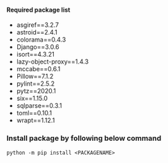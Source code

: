 #### Required package list
- asgiref==3.2.7
- astroid==2.4.1
- colorama==0.4.3
- Django==3.0.6
- isort==4.3.21
- lazy-object-proxy==1.4.3
- mccabe==0.6.1
- Pillow==7.1.2
- pylint==2.5.2
- pytz==2020.1
- six==1.15.0
- sqlparse==0.3.1
- toml==0.10.1
- wrapt==1.12.1

### Install package by following below command

```python -m pip install <PACKAGENAME>```
